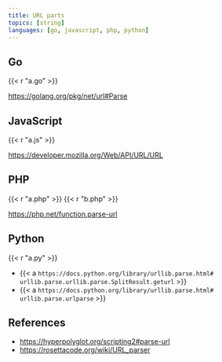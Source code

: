 ```yaml
---
title: URL parts
topics: [string]
languages: [go, javascript, php, python]
---
```


## Go

{{< r "a.go" >}}

<https://golang.org/pkg/net/url#Parse>

## JavaScript

{{< r "a.js" >}}

<https://developer.mozilla.org/Web/API/URL/URL>

## PHP

{{< r "a.php" >}}
{{< r "b.php" >}}

<https://php.net/function.parse-url>

## Python

{{< r "a.py" >}}

- {{< a `https://docs.python.org/library/urllib.parse.html#
   urllib.parse.urllib.parse.SplitResult.geturl` >}}
- {{< a `https://docs.python.org/library/urllib.parse.html#
   urllib.parse.urlparse` >}}

## References

- <https://hyperpolyglot.org/scripting2#parse-url>
- <https://rosettacode.org/wiki/URL_parser>
